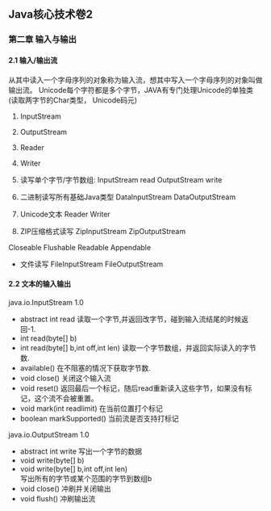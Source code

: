 ## Java核心技术卷2
### 第二章 输入与输出
#### 2.1 输入/输出流
从其中读入一个字母序列的对象称为输入流，想其中写入一个字母序列的对象叫做输出流。
Unicode每个字符都是多个字节，JAVA有专门处理Unicode的单独类(读取两字节的Char类型， Unicode码元)
1.    InputStream 
2.    OutputStream
3.    Reader
4.    Writer 
    



1. 读写单个字节/字节数组:
    InputStream read
    OutputStream write
2. 二进制读写所有基础Java类型
    DataInputStream
    DataOutputStream 
3. Unicode文本
    Reader
    Writer
4. ZIP压缩格式读写
    ZipInputStream
    ZipOutputStream


Closeable Flushable Readable Appendable

- 文件读写
    FileInputStream
    FileOutputStream
        


#### 2.2 文本的输入输出



java.io.InputStream 1.0
- abstract int read
    读取一个字节,并返回改字节，碰到输入流结尾的时候返回-1.
- int read(byte[] b)
- int read(byte[] b,int off,int len)
    读取一个字节数组，并返回实际读入的字节数.
- available()
    在不阻塞的情况下获取字节数.
- void close()
    关闭这个输入流
- void reset()
    返回最后一个标记，随后read重新读入这些字节，如果没有标记，这个流不会被重置。
- void mark(int readlimit)
    在当前位置打个标记
- boolean markSupported()
    当前流是否支持打标记

java.io.OutputStream 1.0
- abstract int write
    写出一个字节的数据
- void write(byte[] b)    
- void write(byte[] b,int off,int len)  
    写出所有的字节或某个范围的字节到数组b
- void close()
    冲刷并关闭输出
- void flush()
    冲刷输出流
